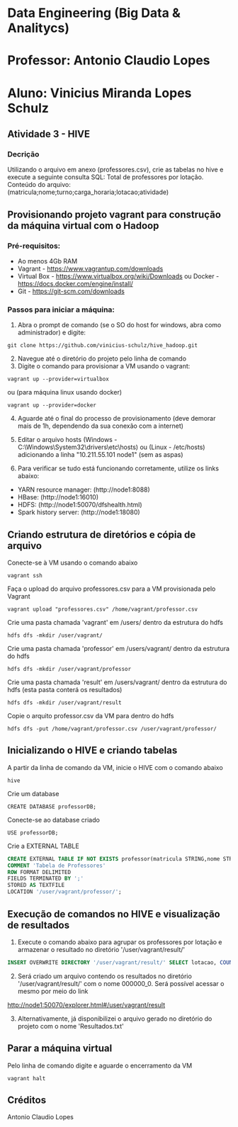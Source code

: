 # Data Engineering (Big Data & Analitycs)
# Professor: Antonio Claudio Lopes 
# Aluno: Vinicius Miranda Lopes Schulz

## Atividade 3 - HIVE
### Decrição
Utilizando o arquivo em anexo (professores.csv), crie as tabelas no hive e execute a seguinte consulta SQL: Total de professores por lotação. Conteúdo do arquivo: (matricula;nome;turno;carga_horaria;lotacao;atividade)

## Provisionando projeto vagrant para construção da máquina virtual com o Hadoop

### Pré-requisitos:

- Ao menos 4Gb RAM
- Vagrant - https://www.vagrantup.com/downloads 
- Virtual Box - https://www.virtualbox.org/wiki/Downloads ou Docker - https://docs.docker.com/engine/install/
- Git - https://git-scm.com/downloads

### Passos para iniciar a máquina:

1) Abra o prompt de comando (se o SO do host for windows, abra como administrador) e digite: 

`git clone https://github.com/vinicius-schulz/hive_hadoop.git`

2) Navegue até o diretório do projeto pelo linha de comando
3) Digite o comando para provisionar a VM usando o vagrant: 

`vagrant up --provider=virtualbox`

ou (para máquina linux usando docker)

`vagrant up --provider=docker` 

4) Aguarde até o final do processo de provisionamento (deve demorar mais de 1h, dependendo da sua conexão com a internet)

5) Editar o arquivo hosts (Windows - C:\Windows\System32\drivers\etc\hosts) ou (Linux - /etc/hosts) adicionando a linha "10.211.55.101 node1" (sem as aspas)

6) Para verificar se tudo está funcionando corretamente, utilize os links abaixo:

- YARN resource manager: (http://node1:8088)
- HBase: (http://node1:16010)
- HDFS: (http://node1:50070/dfshealth.html)
- Spark history server: (http://node1:18080)

## Criando estrutura de diretórios e cópia de arquivo

Conecte-se à VM usando o comando abaixo

`vagrant ssh`

Faça o upload do arquivo professores.csv para a VM provisionada pelo Vagrant

`vagrant upload "professores.csv" /home/vagrant/professor.csv`

Crie uma pasta chamada 'vagrant' em /users/ dentro da estrutura do hdfs

`hdfs dfs -mkdir /user/vagrant/`

Crie uma pasta chamada 'professor' em /users/vagrant/ dentro da estrutura do hdfs

`hdfs dfs -mkdir /user/vagrant/professor`

Crie uma pasta chamada 'result' em /users/vagrant/ dentro da estrutura do hdfs (esta pasta conterá os resultados)

`hdfs dfs -mkdir /user/vagrant/result`

Copie o arquito professor.csv da VM para dentro do hdfs

`hdfs dfs -put /home/vagrant/professor.csv /user/vagrant/professor/`

## Inicializando o HIVE e criando tabelas

A partir da linha de comando da VM, inicie o HIVE com o comando abaixo

`hive`

Crie um database

`CREATE DATABASE professorDB;`

Conecte-se ao database criado

`USE professorDB;`

Crie a EXTERNAL TABLE 

```sql
CREATE EXTERNAL TABLE IF NOT EXISTS professor(matricula STRING,nome STRING,turno STRING,carga_horaria STRING,lotacao STRING,atividade STRING)
COMMENT 'Tabela de Professores'
ROW FORMAT DELIMITED
FIELDS TERMINATED BY ';'
STORED AS TEXTFILE
LOCATION '/user/vagrant/professor/';
```

## Execução de comandos no HIVE e visualização de resultados

1) Execute o comando abaixo para agrupar os professores por lotação e armazenar o resultado no diretório '/user/vagrant/result/'

```sql
INSERT OVERWRITE DIRECTORY '/user/vagrant/result/' SELECT lotacao, COUNT(*) FROM professor GROUP BY lotacao;
```

2) Será criado um arquivo contendo os resultados no diretório '/user/vagrant/result/' com o nome 000000_0. Será possível acessar o mesmo por meio do link 

[http://node1:50070/explorer.html#/user/vagrant/result](http://node1:50070/explorer.html#/user/vagrant/result)

3) Alternativamente, já disponibilizei o arquivo gerado no diretório do projeto com o nome 'Resultados.txt'

## Parar a máquina virtual

Pelo linha de comando digite e aguarde o encerramento da VM

`vagrant halt`

## Créditos
Antonio Claudio Lopes 